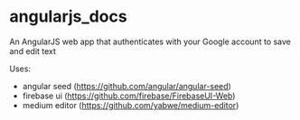 # angularjs_docs
An AngularJS web app that authenticates with your Google account to save and edit text

Uses:
- angular seed (https://github.com/angular/angular-seed)
- firebase ui (https://github.com/firebase/FirebaseUI-Web)
- medium editor (https://github.com/yabwe/medium-editor)